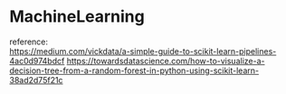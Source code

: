 # MachineLearning




reference:  
https://medium.com/vickdata/a-simple-guide-to-scikit-learn-pipelines-4ac0d974bdcf
https://towardsdatascience.com/how-to-visualize-a-decision-tree-from-a-random-forest-in-python-using-scikit-learn-38ad2d75f21c
